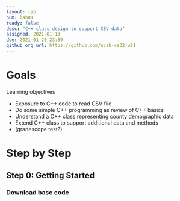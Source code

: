 ```yaml
---
layout: lab
num: lab01	
ready: false
desc: "C++ class design to support CSV data"
assigned: 2021-01-13 
due: 2021-01-20 23:59
github_org_url: https://github.com/ucsb-cs32-w21
---
```


Goals
=====

Learning objectives

-   Exposure to C++ code to read CSV file
-   Do some simple C++ programming as review of C++ basics
- 	Understand a C++ class representing county demographic data
- 	Extend C++ class to support additional data and methods
-   (gradescope test?)

Step by Step
============

Step 0: Getting Started
-----------------------

### Download base code